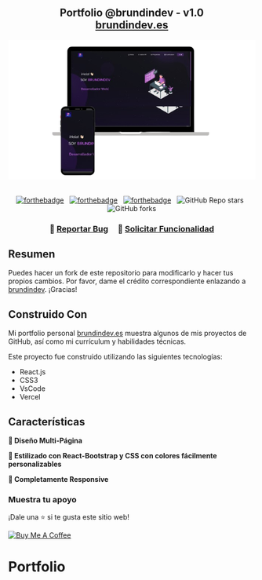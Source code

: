 <h2 align="center">
  Portfolio @brundindev - v1.0<br/>
  <a href="https://brundindev-portfolio.vercel.app/" target="_blank">brundindev.es</a>
</h2>
<div align="center">
  <img alt="Demo" src="./Images/readme-img1.png" />
</div>

<br/>

<center>

[![forthebadge](https://forthebadge.com/images/badges/built-with-love.svg)](https://forthebadge.com) &nbsp;
[![forthebadge](https://forthebadge.com/images/badges/made-with-javascript.svg)](https://forthebadge.com) &nbsp;
[![forthebadge](https://forthebadge.com/images/badges/open-source.svg)](https://forthebadge.com) &nbsp;
![GitHub Repo stars](https://img.shields.io/github/stars/brundindev/Portfolio?color=red&logo=github&style=for-the-badge) &nbsp;
![GitHub forks](https://img.shields.io/github/forks/brundindev/Portfolio?color=red&logo=github&style=for-the-badge)

</center>

<h3 align="center">
    🔹
    <a href="https://github.com/brundindev/Portfolio/issues">Reportar Bug</a> &nbsp; &nbsp;
    🔹
    <a href="https://github.com/brundindev/Portfolio/issues">Solicitar Funcionalidad</a>
</h3>

## Resumen

Puedes hacer un fork de este repositorio para modificarlo y hacer tus propios cambios. Por favor, dame el crédito correspondiente enlazando a [brundindev](https://github.com/brundindev/Portfolio). ¡Gracias!

## Construido Con

Mi portfolio personal <a href="https://brundindev-portfolio.vercel.app/" target="_blank">brundindev.es</a> muestra algunos de mis proyectos de GitHub, así como mi currículum y habilidades técnicas.<br/>

Este proyecto fue construido utilizando las siguientes tecnologías:

- React.js
- CSS3
- VsCode
- Vercel

## Características

**📖 Diseño Multi-Página**

**🎨 Estilizado con React-Bootstrap y CSS con colores fácilmente personalizables**

**📱 Completamente Responsive**

### Muestra tu apoyo

¡Dale una ⭐ si te gusta este sitio web!

<a href="https://www.buymeacoffee.com/brundindev" target="_blank"><img src="https://cdn.buymeacoffee.com/buttons/v2/default-violet.png" alt="Buy Me A Coffee" height= "60px" width= "217px" ></a>
# Portfolio
